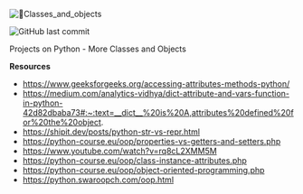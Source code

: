 ![📌Classes_and_objects](https://user-images.githubusercontent.com/110534527/210332902-59567d58-07f9-4371-81de-c4ef487557aa.png)

![GitHub last commit](https://img.shields.io/github/last-commit/Ckimatu/alx-higher_level_programming)

Projects on Python - More Classes and Objects

**Resources**

* https://www.geeksforgeeks.org/accessing-attributes-methods-python/
* https://medium.com/analytics-vidhya/dict-attribute-and-vars-function-in-python-42d82dbaba73#:~:text=__dict__%20is%20A,attributes%20defined%20for%20the%20object.
* https://shipit.dev/posts/python-str-vs-repr.html
* https://python-course.eu/oop/properties-vs-getters-and-setters.php
* https://www.youtube.com/watch?v=rq8cL2XMM5M
* https://python-course.eu/oop/class-instance-attributes.php
* https://python-course.eu/oop/object-oriented-programming.php
* https://python.swaroopch.com/oop.html
